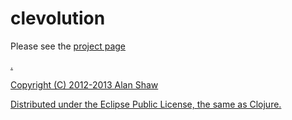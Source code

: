 # clevolution

<p>Please see the <a href="http://nodename.github.com/clevolution/">project page</p>.


Copyright (C) 2012-2013 Alan Shaw

Distributed under the Eclipse Public License, the same as Clojure.
